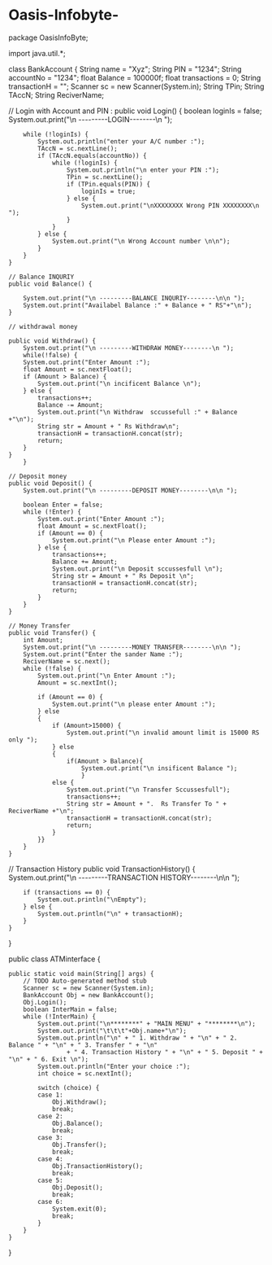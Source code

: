 # Oasis-Infobyte-

package OasisInfoByte;

import java.util.*;

class BankAccount {
	String name = "Xyz";
	String PIN = "1234";
	String accountNo = "1234";
	float Balance = 100000f;
	float transactions = 0;
	String transactionH = "";
	Scanner sc = new Scanner(System.in);
	String TPin;
	String TAccN;
	String ReciverName;

// Login with Account and PIN :	
	public void Login() {
		boolean loginIs = false;
		System.out.print("\n ---------LOGIN--------\n ");

		while (!loginIs) {
			System.out.println("enter your A/C number :");
			TAccN = sc.nextLine();
			if (TAccN.equals(accountNo)) {
				while (!loginIs) {
					System.out.println("\n enter your PIN :");
					TPin = sc.nextLine();
					if (TPin.equals(PIN)) {
						loginIs = true;
					} else {
						System.out.print("\nXXXXXXXX Wrong PIN XXXXXXXX\n ");
					}
				}
			} else {
				System.out.print("\n Wrong Account number \n\n");
			}
		}
	}

	// Balance INQURIY
	public void Balance() {

		System.out.print("\n ---------BALANCE INQURIY--------\n\n ");
		System.out.print("Availabel Balance :" + Balance + " RS"+"\n");
	}

	// withdrawal money

	public void Withdraw() {
		System.out.print("\n ---------WITHDRAW MONEY--------\n ");
		while(!false) {
		System.out.print("Enter Amount :");
		float Amount = sc.nextFloat();
		if (Amount > Balance) {
			System.out.print("\n incificent Balance \n");
		} else {
			transactions++;
			Balance -= Amount;
			System.out.print("\n Withdraw  sccussefull :" + Balance +"\n");
			String str = Amount + " Rs Withdraw\n";
			transactionH = transactionH.concat(str);
			return;
		}
	}
		}

	// Deposit money
	public void Deposit() {
		System.out.print("\n ---------DEPOSIT MONEY--------\n\n ");

		boolean Enter = false;
		while (!Enter) {
			System.out.print("Enter Amount :");
			float Amount = sc.nextFloat();
			if (Amount == 0) {
				System.out.print("\n Please enter Amount :");
			} else {
				transactions++;
				Balance += Amount;
				System.out.print("\n Deposit sccussesfull \n");
				String str = Amount + " Rs Deposit \n";
				transactionH = transactionH.concat(str);
				return;
			}
		}
	}

	// Money Transfer
	public void Transfer() {
		int Amount;
		System.out.print("\n ---------MONEY TRANSFER--------\n\n ");
		System.out.print("Enter the sander Name :");
		ReciverName = sc.next();
		while (!false) {
			System.out.print("\n Enter Amount :");
			Amount = sc.nextInt();

			if (Amount == 0) {
				System.out.print("\n please enter Amount :");
			} else 
			{
				if (Amount>15000) {
					System.out.print("\n invalid amount limit is 15000 RS only ");
				} else
				{
					if(Amount > Balance){
						System.out.print("\n insificent Balance ");
						}
				else {
					System.out.print("\n Transfer Sccussesfull");
					transactions++;
					String str = Amount + ".  Rs Transfer To " + ReciverName +"\n";
					transactionH = transactionH.concat(str);
					return;
				}
			}}
		}
	}

// Transaction History 
	public void TransactionHistory() {
		System.out.print("\n ---------TRANSACTION HISTORY--------\n\n ");

		if (transactions == 0) {
			System.out.println("\nEmpty");
		} else {
			System.out.println("\n" + transactionH);
		}
	}
}

public class ATMinterface {

	public static void main(String[] args) {
		// TODO Auto-generated method stub
		Scanner sc = new Scanner(System.in);
		BankAccount Obj = new BankAccount();
		Obj.Login();
		boolean InterMain = false;
		while (!InterMain) {
			System.out.print("\n********" + "MAIN MENU" + "********\n");
			System.out.print("\t\t\t"+Obj.name+"\n");
			System.out.println("\n" + " 1. Withdraw " + "\n" + " 2. Balance " + "\n" + " 3. Transfer " + "\n"
					+ " 4. Transaction History " + "\n" + " 5. Deposit " + "\n" + " 6. Exit \n");
			System.out.println("Enter your choice :");
			int choice = sc.nextInt();

			switch (choice) {
			case 1:
				Obj.Withdraw();
				break;
			case 2:
				Obj.Balance();
				break;
			case 3:
				Obj.Transfer();
				break;
			case 4:
				Obj.TransactionHistory();
				break;
			case 5:
				Obj.Deposit();
				break;
			case 6:
				System.exit(0);
				break;
			}
		}
	}
}
